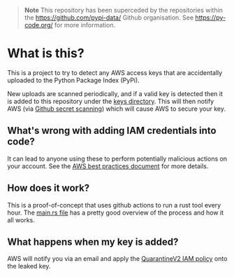 > **Note**
> This repository has been superceded by the repositories within the https://github.com/pypi-data/ Github organisation.
> See https://py-code.org/ for more information.

# What is this?

This is a project to try to detect any AWS access keys that are accidentally uploaded to the Python Package Index (PyPi).

New uploads are scanned periodically, and if a valid key is detected then it is added to this repository under the 
[keys directory](./keys/). This will then notify AWS (via 
[Github secret scanning](https://docs.github.com/en/code-security/secret-scanning/about-secret-scanning)) which will 
cause AWS to secure your key.

## What's wrong with adding IAM credentials into code?

It can lead to anyone using these to perform potentially malicious actions on your account. See the 
[AWS best practices document](https://docs.aws.amazon.com/accounts/latest/reference/credentials-access-keys-best-practices.html) 
for more details.

## How does it work?

This is a proof-of-concept that uses github actions to run a rust tool every hour. The [main.rs file](./src/main.rs) has 
a pretty good overview of the process and how it all works.

## What happens when my key is added?

AWS will notify you via an email and apply the [QuarantineV2 IAM policy](https://github.com/z0ph/MAMIP/blob/master/policies/AWSCompromisedKeyQuarantineV2) 
onto the leaked key.
